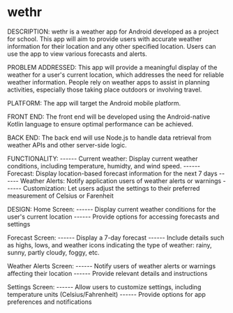 # wethr

DESCRIPTION:
wethr is a weather app for Android developed as a project for school. This app will aim to provide users with accurate weather information for their location and any other specified location. Users can use the app to view various forecasts and alerts.

PROBLEM ADDRESSED:
This app will provide a meaningful display of the weather for a user's current location, which addresses the need for reliable weather information. People rely on weather apps to assist in planning activities, especially those taking place outdoors or involving travel.

PLATFORM:
The app will target the Android mobile platform.

FRONT END:
The front end will be developed using the Android-native Kotlin language to ensure optimal performance can be achieved. 

BACK END:
The back end will use Node.js to handle data retrieval from weather APIs and other server-side logic.

FUNCTIONALITY:
------ Current weather: Display current weather conditions, including temperature, humidty, and wind speed.
------ Forecast:        Display location-based forecast information for the next 7 days
------ Weather Alerts:  Notify application users of weather alerts or warnings
------ Customization:   Let users adjust the settings to their preferred measurement of Celsius or Farenheit

DESIGN:
Home Screen:
------ Display current weather conditions for the user's current location
------ Provide options for accessing forecasts and settings

Forecast Screen:
------ Display a 7-day forecast
------ Include details such as highs, lows, and weather icons indicating the type of weather: rainy, sunny, partly cloudy, foggy, etc.

Weather Alerts Screen:
------ Notify users of weather alerts or warnings affecting their location
------ Provide relevant details and instructions

Settings Screen:
------ Allow users to customize settings, including temperature units (Celsius/Fahrenheit)
------ Provide options for app preferences and notifications

